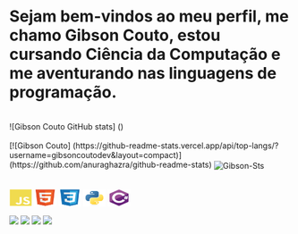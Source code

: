 # Sejam bem-vindos ao meu perfil, me chamo Gibson Couto, estou cursando Ciência da Computação e me aventurando nas linguagens de programação.
<br>

<div>
![Gibson Couto GitHub stats] () <br> <br>
[![Gibson Couto] (https://github-readme-stats.vercel.app/api/top-langs/?username=gibsoncoutodev&layout=compact)](https://github.com/anuraghazra/github-readme-stats)
<img align="center" alt="Gibson-Sts" height="30" width="40" 
src="https://github-readme-stats.vercel.app/api?username=gibsoncoutodev&show_icons=true&theme=radical">
</div> <br>
<div style="display: inline_block"><br>
  <img align="center" alt="Gibson-Js" height="30" width="40" src="https://raw.githubusercontent.com/devicons/devicon/master/icons/javascript/javascript-plain.svg">
  <img align="center" alt="Gibson-HTML" height="30" width="40" src="https://raw.githubusercontent.com/devicons/devicon/master/icons/html5/html5-original.svg">
  <img align="center" alt="Gibson-CSS" height="30" width="40" src="https://raw.githubusercontent.com/devicons/devicon/master/icons/css3/css3-original.svg">
  <img align="center" alt="Gibson-Python" height="30" width="40" src="https://raw.githubusercontent.com/devicons/devicon/master/icons/python/python-original.svg">
  <img align="center" alt="Gibson-Csharp" height="30" width="40" src="https://raw.githubusercontent.com/devicons/devicon/master/icons/csharp/csharp-original.svg">
</div>
<div> <br>
  <a href="https://www.youtube.com/channel/UCNKOAWwHcz7d3Gs6pBhO1NQ" target="_blank"><img src="https://img.shields.io/badge/YouTube-FF0000?style=for-the-badge&logo=youtube&logoColor=white" target="_blank"></a>
  <a href="https://instagram.com/gcdeveloper_" target="_blank"><img src="https://img.shields.io/badge/-Instagram-%23E4405F?style=for-the-badge&logo=instagram&logoColor=white" target="_blank"></a>
  <a href = "mailto:gibsoncoutopriv@gmail.com"><img src="https://img.shields.io/badge/-Gmail-%23333?style=for-the-badge&logo=gmail&logoColor=white" target="_blank"></a>
  <a href="https://www.linkedin.com/in/gibson-couto-8b7352300" target="_blank"><img src="https://img.shields.io/badge/-LinkedIn-%230077B5?style=for-the-badge&logo=linkedin&logoColor=white" target="_blank"></a> 
  
</div>
